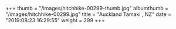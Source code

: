 +++
thumb = "/images/hitchhike-00299-thumb.jpg"
albumthumb = "/images/hitchhike-00299.jpg"
title = "Auckland Tamaki , NZ"
date = "2019:08:23 16:29:55"
weight = 299
+++
